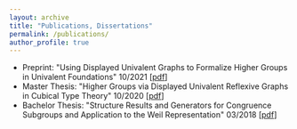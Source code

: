 ```yaml
---
layout: archive
title: "Publications, Dissertations"
permalink: /publications/
author_profile: true
---
```


* Preprint: "Using Displayed Univalent Graphs to Formalize Higher Groups in Univalent Foundations" 10/2021 [[pdf](/files/durgs.pdf)]
* Master Thesis: "Higher Groups via Displayed Univalent Reflexive Graphs in Cubical Type Theory" 10/2020 [[pdf](/files/master.pdf)]
* Bachelor Thesis: "Structure Results and Generators for Congruence Subgroups and Application to the Weil Representation" 03/2018 [[pdf](/files/bachelor.pdf)]